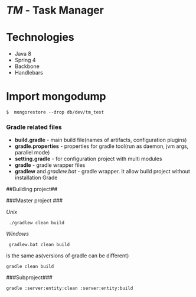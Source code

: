 # *TM* - Task Manager #

# Technologies

* Java 8
* Spring 4
* Backbone
* Handlebars 


# Import mongodump

    $  mongorestore --drop db/dev/tm_test

### Gradle related files ###
* **build.gradle** - main build file(names of artifacts, configuration plugins)
* **gradle.properties** - properties for gradle tool(run as daemon, jvm args, parallel mode)
* **setting.gradle** - for configuration project with multi modules
* **gradle** - gradle wrapper files
* **gradlew** and *gradlew.bat* - gradle wrapper. It allow build project without installation Grade

##Building project##

###Master project ###

*Unix*

     ./gradlew clean build

*Windows*

     gradlew.bat clean build

is the same as(versions of gradle can be different)

    gradle clean build

###Subproject###

	gradle :server:entity:clean :server:entity:build
